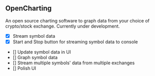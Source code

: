## OpenCharting

An open source charting software to graph data from your choice of crypto/stock exchange.
Currently under development.

- [X] Stream symbol data
- [X] Start and Stop button for streaming symbol data to console
- [] Update symbol data in UI
- [] Graph symbol data
- [] Stream multiple symbols' data from multiple exchanges
- [] Polish UI
